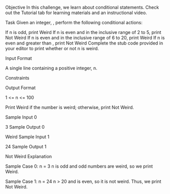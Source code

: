Objective
In this challenge, we learn about conditional statements. Check out the Tutorial tab for learning materials and an instructional video.

Task
Given an integer, , perform the following conditional actions:

If n is odd, print Weird
If n is even and in the inclusive range of 2 to 5, print Not Weird
If n is even and in the inclusive range of 6 to 20, print Weird
If n is even and greater than , print Not Weird
Complete the stub code provided in your editor to print whether or not n is weird.

Input Format

A single line containing a positive integer, n.

Constraints

Output Format

1 <= n <= 100

Print Weird if the number is weird; otherwise, print Not Weird.

Sample Input 0

3
Sample Output 0

Weird
Sample Input 1

24
Sample Output 1

Not Weird
Explanation

Sample Case 0: n = 3
n is odd and odd numbers are weird, so we print Weird.

Sample Case 1: n = 24
n > 20 and  is even, so it is not weird. Thus, we print Not Weird.